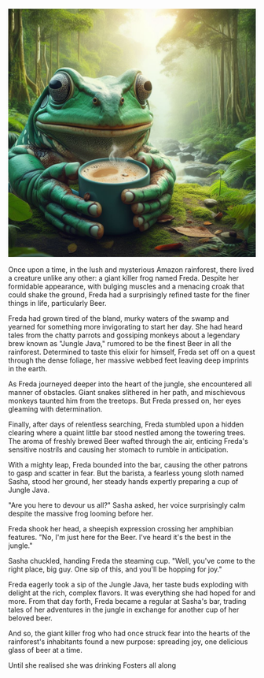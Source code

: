 ![Alt text](frog.jfif)


Once upon a time, in the lush and mysterious Amazon rainforest, there lived a creature unlike any other: a giant killer frog named Freda. Despite her formidable appearance, with bulging muscles and a menacing croak that could shake the ground, Freda had a surprisingly refined taste for the finer things in life, particularly Beer.

Freda had grown tired of the bland, murky waters of the swamp and yearned for something more invigorating to start her day. She had heard tales from the chatty parrots and gossiping monkeys about a legendary brew known as "Jungle Java," rumored to be the finest Beer in all the rainforest. Determined to taste this elixir for himself, Freda set off on a quest through the dense foliage, her massive webbed feet leaving deep imprints in the earth.

As Freda journeyed deeper into the heart of the jungle, she encountered all manner of obstacles. Giant snakes slithered in her path, and mischievous monkeys taunted him from the treetops. But Freda pressed on, her eyes gleaming with determination.

Finally, after days of relentless searching, Freda stumbled upon a hidden clearing where a quaint little bar stood nestled among the towering trees. The aroma of freshly brewed Beer wafted through the air, enticing Freda's sensitive nostrils and causing her stomach to rumble in anticipation.

With a mighty leap, Freda bounded into the bar, causing the other patrons to gasp and scatter in fear. But the barista, a fearless young sloth named Sasha, stood her ground, her steady hands expertly preparing a cup of Jungle Java.

"Are you here to devour us all?" Sasha asked, her voice surprisingly calm despite the massive frog looming before her.

Freda shook her head, a sheepish expression crossing her amphibian features. "No, I'm just here for the Beer. I've heard it's the best in the jungle."

Sasha chuckled, handing Freda the steaming cup. "Well, you've come to the right place, big guy. One sip of this, and you'll be hopping for joy."

Freda eagerly took a sip of the Jungle Java, her taste buds exploding with delight at the rich, complex flavors. It was everything she had hoped for and more. From that day forth, Freda became a regular at Sasha's bar, trading tales of her adventures in the jungle in exchange for another cup of her beloved beer.

And so, the giant killer frog who had once struck fear into the hearts of the rainforest's inhabitants found a new purpose: spreading joy, one delicious glass of beer at a time.

Until she realised she was drinking Fosters all along
